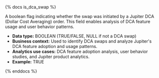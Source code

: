{% docs is_dca_swap %}

A boolean flag indicating whether the swap was initiated by a Jupiter DCA (Dollar Cost Averaging) order. This field enables analysis of DCA feature usage and user behavior patterns.

- **Data type:** BOOLEAN (TRUE/FALSE, NULL if not a DCA swap)
- **Business context:** Used to identify DCA swaps and analyze Jupiter's DCA feature adoption and usage patterns.
- **Analytics use cases:** DCA feature adoption analysis, user behavior studies, and Jupiter product analytics.
- **Example:** TRUE

{% enddocs %} 